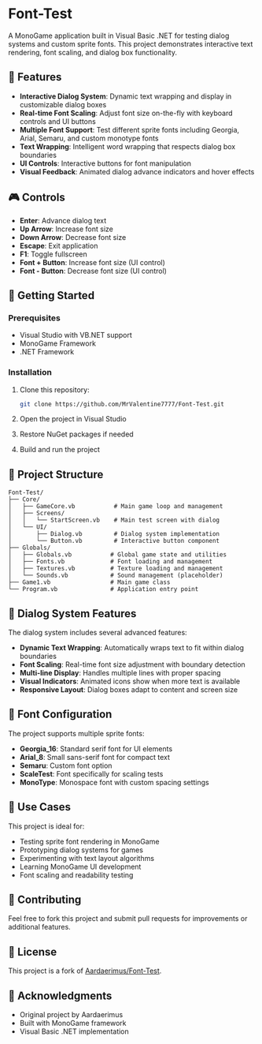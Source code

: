 # Font-Test

A MonoGame application built in Visual Basic .NET for testing dialog systems and custom sprite fonts. This project demonstrates interactive text rendering, font scaling, and dialog box functionality.

## 🎯 Features

- **Interactive Dialog System**: Dynamic text wrapping and display in customizable dialog boxes
- **Real-time Font Scaling**: Adjust font size on-the-fly with keyboard controls and UI buttons
- **Multiple Font Support**: Test different sprite fonts including Georgia, Arial, Semaru, and custom monotype fonts
- **Text Wrapping**: Intelligent word wrapping that respects dialog box boundaries
- **UI Controls**: Interactive buttons for font manipulation
- **Visual Feedback**: Animated dialog advance indicators and hover effects

## 🎮 Controls

- **Enter**: Advance dialog text
- **Up Arrow**: Increase font size
- **Down Arrow**: Decrease font size
- **Escape**: Exit application
- **F1**: Toggle fullscreen
- **Font + Button**: Increase font size (UI control)
- **Font - Button**: Decrease font size (UI control)

## 🚀 Getting Started

### Prerequisites

- Visual Studio with VB.NET support
- MonoGame Framework
- .NET Framework

### Installation

1. Clone this repository:
   ```bash
   git clone https://github.com/MrValentine7777/Font-Test.git
   ```

2. Open the project in Visual Studio

3. Restore NuGet packages if needed

4. Build and run the project

## 📁 Project Structure

```
Font-Test/
├── Core/
│   ├── GameCore.vb           # Main game loop and management
│   ├── Screens/
│   │   └── StartScreen.vb    # Main test screen with dialog
│   └── UI/
│       ├── Dialog.vb         # Dialog system implementation
│       └── Button.vb         # Interactive button component
├── Globals/
│   ├── Globals.vb           # Global game state and utilities
│   ├── Fonts.vb             # Font loading and management
│   ├── Textures.vb          # Texture loading and management
│   └── Sounds.vb            # Sound management (placeholder)
├── Game1.vb                 # Main game class
└── Program.vb               # Application entry point
```

## 🎨 Dialog System Features

The dialog system includes several advanced features:

- **Dynamic Text Wrapping**: Automatically wraps text to fit within dialog boundaries
- **Font Scaling**: Real-time font size adjustment with boundary detection
- **Multi-line Display**: Handles multiple lines with proper spacing
- **Visual Indicators**: Animated icons show when more text is available
- **Responsive Layout**: Dialog boxes adapt to content and screen size

## 🔧 Font Configuration

The project supports multiple sprite fonts:

- **Georgia_16**: Standard serif font for UI elements
- **Arial_8**: Small sans-serif font for compact text
- **Semaru**: Custom font option
- **ScaleTest**: Font specifically for scaling tests
- **MonoType**: Monospace font with custom spacing settings

## 🎯 Use Cases

This project is ideal for:

- Testing sprite font rendering in MonoGame
- Prototyping dialog systems for games
- Experimenting with text layout algorithms
- Learning MonoGame UI development
- Font scaling and readability testing

## 🤝 Contributing

Feel free to fork this project and submit pull requests for improvements or additional features.

## 📝 License

This project is a fork of [Aardaerimus/Font-Test](https://github.com/Aardaerimus/Font-Test).

## 🙏 Acknowledgments

- Original project by Aardaerimus
- Built with MonoGame framework
- Visual Basic .NET implementation
